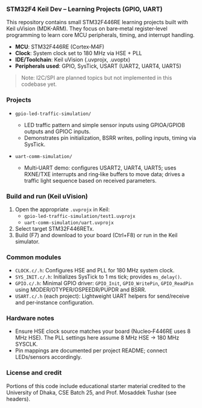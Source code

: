 ### STM32F4 Keil Dev – Learning Projects (GPIO, UART)

This repository contains small STM32F446RE learning projects built with Keil uVision (MDK-ARM). They focus on bare‑metal register‑level programming to learn core MCU peripherals, timing, and interrupt handling.

- **MCU**: STM32F446RE (Cortex‑M4F)
- **Clock**: System clock set to 180 MHz via HSE + PLL
- **IDE/Toolchain**: Keil uVision (.uvprojx, .uvoptx)
- **Peripherals used**: GPIO, SysTick, USART (UART2, UART4, UART5)

> Note: I2C/SPI are planned topics but not implemented in this codebase yet.

### Projects

- `gpio-led-traffic-simulation/`
  - LED traffic pattern and simple sensor inputs using GPIOA/GPIOB outputs and GPIOC inputs.
  - Demonstrates pin initialization, BSRR writes, polling inputs, timing via SysTick.

- `uart-comm-simulation/`
  - Multi‑UART demo: configures USART2, UART4, UART5; uses RXNE/TXE interrupts and ring‑like buffers to move data; drives a traffic light sequence based on received parameters.

### Build and run (Keil uVision)

1. Open the appropriate `.uvprojx` in Keil:
   - `gpio-led-traffic-simulation/test1.uvprojx`
   - `uart-comm-simulation/uart.uvprojx`
2. Select target STM32F446RETx.
3. Build (F7) and download to your board (Ctrl+F8) or run in the Keil simulator.

### Common modules

- `CLOCK.c/.h`: Configures HSE and PLL for 180 MHz system clock.
- `SYS_INIT.c/.h`: Initializes SysTick to 1 ms tick; provides `ms_delay()`.
- `GPIO.c/.h`: Minimal GPIO driver: `GPIO_Init`, `GPIO_WritePin`, `GPIO_ReadPin` using MODER/OTYPER/OSPEEDR/PUPDR and BSRR.
- `USART.c/.h` (each project): Lightweight UART helpers for send/receive and per‑instance configuration.

### Hardware notes

- Ensure HSE clock source matches your board (Nucleo‑F446RE uses 8 MHz HSE). The PLL settings here assume 8 MHz HSE → 180 MHz SYSCLK.
- Pin mappings are documented per project README; connect LEDs/sensors accordingly.

### License and credit

Portions of this code include educational starter material credited to the University of Dhaka, CSE Batch 25, and Prof. Mosaddek Tushar (see headers).


